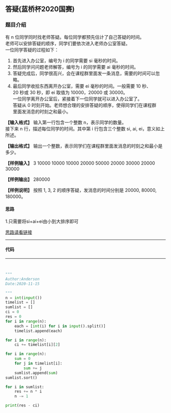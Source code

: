 ## 答疑(蓝桥杯2020国赛)



### 题目介绍
有 n 位同学同时找老师答疑。每位同学都预先估计了自己答疑的时间。  
老师可以安排答疑的顺序，同学们要依次进入老师办公室答疑。  
一位同学答疑的过程如下：  
1. 首先进入办公室，编号为 i 的同学需要 si 毫秒的时间。  
2. 然后同学问问题老师解答，编号为 i 的同学需要 ai 毫秒的时间。  
3. 答疑完成后，同学很高兴，会在课程群里面发一条消息，需要的时间可以忽略。
4. 最后同学收拾东西离开办公室，需要 ei 毫秒的时间。一般需要 10 秒、  
20 秒或 30 秒，即 ei 取值为 10000，20000 或 30000。  
一位同学离开办公室后，紧接着下一位同学就可以进入办公室了。  
答疑从 0 时刻开始。老师想合理的安排答疑的顺序，使得同学们在课程群  
里面发消息的时刻之和最小。    

**【输入格式】**
输入第一行包含一个整数 n，表示同学的数量。  
接下来 n 行，描述每位同学的时间。其中第 i 行包含三个整数 si, ai, ei，意义如上所述。  

**【输出格式】**
输出一个整数，表示同学们在课程群里面发消息的时刻之和最小是多少。  

**【样例输入】**
3
10000 10000 10000
20000 50000 20000
30000 20000 30000

**【样例输出】**
 $280000$  
 
**【样例说明】**
按照 1, 3, 2 的顺序答疑，发消息的时间分别是 20000, 80000, 180000。




#### 思路
1.只需要将si+ai+ei由小到大排序即可

[思路请看链接](https://blog.csdn.net/ylwhxht/article/details/109694494)

***

#### 代码
***
```python


"""
Author:Anderson
Date:2020-11-15

"""
n = int(input())
timelist = []
sumlist = []
ci = 0
res = 0
for i in range(n):
    each = [int(i) for i in input().split()]
    timelist.append(each)

for i in range(n):
    ci += timelist[i][2]

for i in range(n):
    sum = 0
    for j in timelist[i]:
        sum += j
    sumlist.append(sum)
sumlist.sort()

for i in sumlist:
    res += n * i
    n -= 1

print(res - ci)



```
